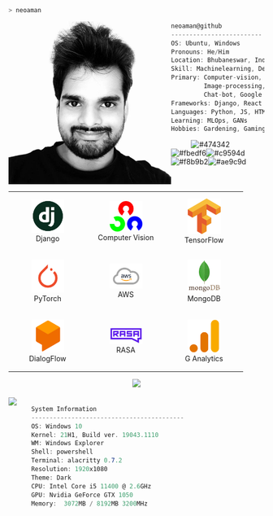 <!--
### Hi there 👋
Here are some ideas to get you started:

- 🔭 I’m currently working on ...
- 🌱 I’m currently learning ...
- 👯 I’m looking to collaborate on ...
- 🤔 I’m looking for help with ...
- 💬 Ask me about ...
- 📫 How to reach me: ...
- 😄 Pronouns: ...
- ⚡ Fun fact: ...
-->
```zsh
> neoaman
```

<img align="left" src="/DP.jpg" alt="Aman Patel" width="320" /> 

```csharp
neoaman@github
-------------------------
OS: Ubuntu, Windows
Pronouns: He/Him
Location: Bhubaneswar, India
Skill: Machinelearning, Deeplearning
Primary: Computer-vision, Natural Language Processing
         Image-processing, Optical Character Recognition
         Chat-bot, Google Analytics
Frameworks: Django, React
Languages: Python, JS, HTML, CSS
Learning: MLOps, GANs
Hobbies: Gardening, Gaming
```
<p align="left">
  &nbsp; &nbsp; &nbsp; &nbsp; &nbsp;
  <img alt="#474342" src="https://via.placeholder.com/15/474342/000000?text=+" width="25" height="20" /><img alt="#fbedf6" src="https://via.placeholder.com/15/fbedf6/000000?text=+" width="25" height="20" /><img alt="#c9594d" src="https://via.placeholder.com/15/c9594d/000000?text=+" width="25" height="20" /><img alt="#f8b9b2" src="https://via.placeholder.com/15/f8b9b2/000000?text=+" width="25" height="20" /><img alt="#ae9c9d" src="https://via.placeholder.com/15/ae9c9d/000000?text=+" width="25" height="20" />
</p>

<br/>

<div align="center">
    <table align="left">
        <tr>
            <td align="center" width="140" height="112.43">
                <img src="icons/django.jpg" width="65px"/>
                <br /> Django
            </td>
            <td align="center" width="140" height="112.43">
                <img src="icons/open cv.png" width="65px"/>
                <br /> Computer Vision
            </td>
            <td align="center" width="140" height="112.43">
                <img src="icons/TensorFlow.png" width="65px"/>
                <br /> TensorFlow
            </td>
        </tr>
        <tr>
            <td align="center" width="140" height="112.43">
                <img src="icons/PyTorch.png" width="65px"/>
                <br /> PyTorch
            </td>
            <td align="center" width="140" height="112.43">
                <img src="icons/aws.png" width="65px"/>
                <br /> AWS
            </td>
            <td align="center" width="140" height="112.43">
                <img src="icons/Mongo.png" width="65px"/>
                <br /> MongoDB
            </td>
        </tr>
        <tr>
            <td align="center" width="140" height="112.43">
                <img src="icons/DialogFlow.png" width="65px"/>
                <br /> DialogFlow
            </td>
            <td align="center" width="140" height="112.43">
                <img src="icons/RASA.png" width="65px"/>
                <br /> RASA
            </td>
            <td align="center" width="140" height="112.43">
                <img src="icons/analytics.png" width="65px"/>
                <br /> G Analytics
            </td>
        </tr>
    </table>
    <img src="svg/artificialintelligence.svg" height="225px"/>
</div>

<br>

<img align="left" src="svg/webdevelopment.svg" height="277px"/>

```csharp
    System Information
    ------------------------------------------
    OS: Windows 10
    Kernel: 21H1, Build ver. 19043.1110
    WM: Windows Explorer
    Shell: powershell
    Terminal: alacritty 0.7.2
    Resolution: 1920x1080
    Theme: Dark
    CPU: Intel Core i5 11400 @ 2.6GHz
    GPU: Nvidia GeForce GTX 1050
    Memory:  3072MB / 8192MB 3200MHz

```
